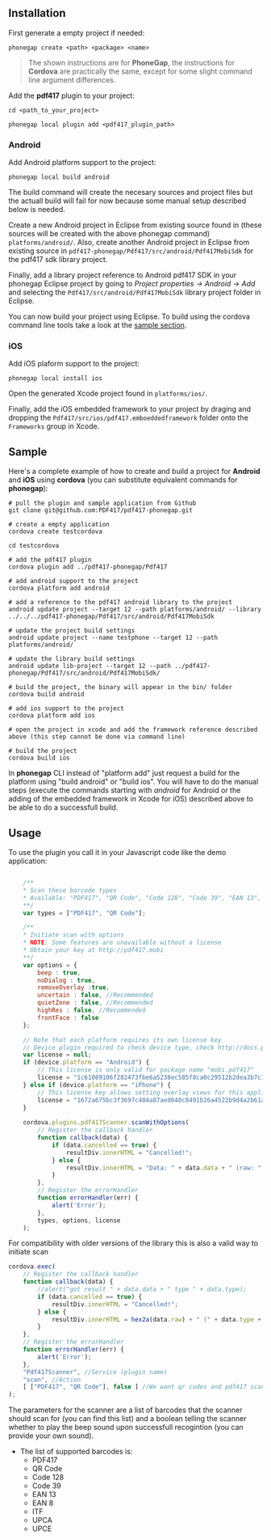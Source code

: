 ## Installation

First generate a empty project if needed:

    phonegap create <path> <package> <name>
    
> The shown instructions are for **PhoneGap**, the instructions for **Cordova** are practically the same, except for some slight command line argument differences.

Add the **pdf417** plugin to your project:

	cd <path_to_your_project>
	
    phonegap local plugin add <pdf417_plugin_path>

### Android

Add Android platform support to the project:

    phonegap local build android
    
The build command will create the necesary sources and project files but the actuall build will fail for now because some manual setup described below is needed.
    
Create a new Android project in Eclipse from existing source found in (these sources will be created with the above phonegap command) `platforms/android/`. Also, create another Android project in Eclipse from existing source in `pdf417-phonegap/Pdf417/src/android/Pdf417MobiSdk` for the pdf417 sdk library project.

Finally, add a library project reference to Android pdf417 SDK in your phonegap Eclipse project by going to *Project properties -> Android -> Add* and selecting the `Pdf417/src/android/Pdf417MobiSdk` library project folder in Eclipse.

You can now build your project using Eclipse. To build using the cordova command line tools take a look at the [sample section](#Sample).

### iOS

Add iOS plaform support to the project:

    phonegap local install ios
    
Open the generated Xcode project found in `platforms/ios/`.

Finally, add the iOS embedded framework to your project by draging and dropping the `Pdf417/src/ios/pdf417.emboeddedframework` folder onto the `Frameworks` group in Xcode.

## Sample

Here's a complete example of how to create and build a project for **Android** and **iOS** using **cordova** (you can substitute equivalent commands for **phonegap**):

```shell
# pull the plugin and sample application from Github
git clone git@github.com:PDF417/pdf417-phonegap.git

# create a empty application
cordova create testcordova

cd testcordova

# add the pdf417 plugin
cordova plugin add ../pdf417-phonegap/Pdf417

# add android support to the project
cordova platform add android

# add a reference to the pdf417 android library to the project
android update project --target 12 --path platforms/android/ --library ../../../pdf417-phonegap/Pdf417/src/android/Pdf417MobiSdk

# update the project build settings
android update project --name testphone --target 12 --path platforms/android/

# update the library build settings
android update lib-project --target 12 --path ../pdf417-phonegap/Pdf417/src/android/Pdf417MobiSdk/

# build the project, the binary will appear in the bin/ folder
cordova build android

# add ios support to the project
cordova platform add ios
	
# open the project in xcode and add the framework reference described above (this step cannot be done via command line)

# build the project
cordova build ios
```

In **phonegap** CLI instead of "platform add" just request a build for the platform using "build android" or "build ios". You will have to do the manual steps (execute the commands starting with *android* for Android or the adding of the embedded framework in Xcode for iOS) described above to be able to do a successfull build.

## Usage

To use the plugin you call it in your Javascript code like the demo application:

```javascript

    /**
    * Scan these barcode types
    * Available: "PDF417", "QR Code", "Code 128", "Code 39", "EAN 13", "EAN 8", "ITF", "UPCA", "UPCE"
    **/
    var types = ["PDF417", "QR Code"];

    /**
    * Initiate scan with options
    * NOTE: Some features are unavailable without a license
    * Obtain your key at http://pdf417.mobi
    **/
    var options = {
        beep : true,
        noDialog : true,
        removeOverlay :true,
        uncertain : false, //Recommended
        quietZone : false, //Recommended
        highRes : false, //Recommended
        frontFace : false
    };

    // Note that each platform requires its own license key
    // Device plugin required to check device type, check http://docs.phonegap.com/en/3.0.0/cordova_device_device.md.html#Device for details
    var license = null;        
    if (device.platform == "Android") {
        // This license is only valid for package name "mobi.pdf417"
        license = "1c61089106f282473fbe6a5238ec585f8ca0c29512b2dea3b7c17b8030c9813dc965ca8e70c8557347177515349e6e";
    } else if (device.platform == "iPhone") {
        // This license key allows setting overlay views for this application ID: net.photopay.barcode.pdf417-sample
        license = "1672a675bc3f3697c404a87aed640c8491b26a4522b9d4a2b61ad6b225e3b390d58d662131708451890b33";
    }
    
    cordova.plugins.pdf417Scanner.scanWithOptions(
        // Register the callback handler
        function callback(data) {
            if (data.cancelled == true) {
                resultDiv.innerHTML = "Cancelled!";
            } else {
                resultDiv.innerHTML = "Data: " + data.data + " (raw: " + hex2a(data.raw) + ") (Type: " + data.type + ")";
            }
        },
        // Register the errorHandler
        function errorHandler(err) {
            alert('Error');
        },
        types, options, license
    );
```

For compatibility with older versions of the library this is also a valid way to initiate scan
```javascript
cordova.exec(
	// Register the callback handler
	function callback(data) {
		//alert("got result " + data.data + " type " + data.type);
		if (data.cancelled == true) {
			resultDiv.innerHTML = "Cancelled!";
		} else {
			resultDiv.innerHTML = hex2a(data.raw) + " (" + data.type + ")";
		}
	},
	// Register the errorHandler
	function errorHandler(err) {
		alert('Error');
	},
	"Pdf417Scanner", //Service (plugin name) 
	"scan", //Action
	[ ["PDF417", "QR Code"], false ] //We want qr codes and pdf417 scanned with the beep sound off
);
```

The parameters for the scanner are a list of barcodes that the scanner should scan for (you can find this list) and a boolean telling the scanner whether to play the beep sound upon successfull recogintion (you can provide your own sound).

+ The list of supported barcodes is:
    + PDF417
    + QR Code
    + Code 128
    + Code 39
    + EAN 13
    + EAN 8
    + ITF
    + UPCA
    + UPCE